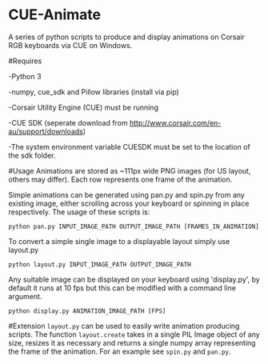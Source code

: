 # CUE-Animate
A series of python scripts to produce and display animations on Corsair RGB keyboards via CUE on Windows.

#Requires

-Python 3

-numpy, cue_sdk and Pillow libraries (install via pip)

-Corsair Utility Engine (CUE) must be running

-CUE SDK (seperate download from http://www.corsair.com/en-au/support/downloads)

-The system environment variable CUESDK must be set to the location of the sdk folder.

#Usage
Animations are stored as ~111px wide PNG images (for US layout, others may differ). Each row represents one frame of the animation.

Simple animations can be generated using pan.py and spin.py from any existing image, either scrolling across your keyboard or spinning in place respectively. The usage of these scripts is:

`python pan.py INPUT_IMAGE_PATH OUTPUT_IMAGE_PATH [FRAMES_IN_ANIMATION]`

To convert a simple single image to a displayable layout simply use layout.py

`python layout.py INPUT_IMAGE_PATH OUTPUT_IMAGE_PATH`

Any suitable image can be displayed on your keyboard using 'display.py', by default it runs at 10 fps but this can be modified with a command line argument.

`python display.py ANIMATION_IMAGE_PATH [FPS]`

#Extension
`layout.py` can be used to easily write animation producing scripts. The function `layout.create` takes in a single PIL Image object of any size, resizes it as necessary and returns a single numpy array representing the frame of the animation. For an example see `spin.py` and `pan.py`.
